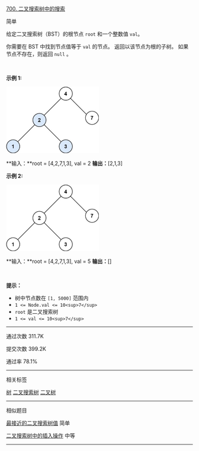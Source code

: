 [700\. 二叉搜索树中的搜索](https://leetcode.cn/problems/search-in-a-binary-search-tree/)

简单

给定二叉搜索树（BST）的根节点 `root` 和一个整数值 `val`。

你需要在 BST 中找到节点值等于 `val` 的节点。 返回以该节点为根的子树。 如果节点不存在，则返回 `null` 。

&nbsp;

**示例 1:**

<img width="250" height="179" src="700_1.png"/>

**输入：**root = \[4,2,7,1,3\], val = 2
**输出：**\[2,1,3\]

**示例 2:**

<img width="250" height="179" src="700_2.png"/>

**输入：**root = \[4,2,7,1,3\], val = 5
**输出：**\[\]

&nbsp;

**提示：**

- 树中节点数在 `[1, 5000]` 范围内
- `1 <= Node.val <= 10<sup>7</sup>`
- `root` 是二叉搜索树
- `1 <= val <= 10<sup>7</sup>`

* * *

通过次数 311.7K

提交次数 399.2K

通过率 78.1%

* * *

相关标签

[树](https://leetcode.cn/tag/tree/)
[二叉搜索树](https://leetcode.cn/tag/binary-search-tree/)
[二叉树](https://leetcode.cn/tag/binary-tree/)

* * *

相似题目

[最接近的二叉搜索树值](https://leetcode.cn/problems/closest-binary-search-tree-value/) 简单

[二叉搜索树中的插入操作](https://leetcode.cn/problems/insert-into-a-binary-search-tree/) 中等

* * *